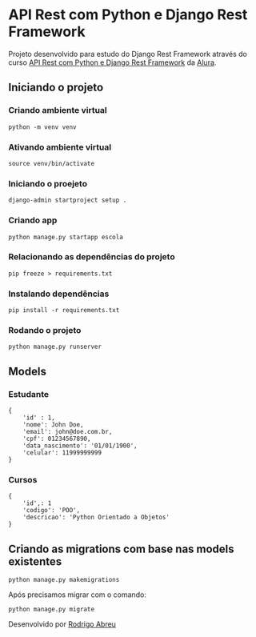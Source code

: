 # API Rest com Python e Django Rest Framework

Projeto desenvolvido para estudo do Django Rest Framework através do curso [API Rest com Python e Django Rest Framework](https://cursos.alura.com.br/course/django-rest-framework-construindo-apis-restful-zero) da [Alura](https://www.alura.com.br/).

## Iniciando o projeto

### Criando ambiente virtual

```
python -m venv venv
```

### Ativando ambiente virtual

```
source venv/bin/activate
```

### Iniciando o proejeto

```
django-admin startproject setup .
```

### Criando app

```
python manage.py startapp escola
```

### Relacionando as dependências do projeto

```
pip freeze > requirements.txt
```

### Instalando dependências

```
pip install -r requirements.txt
```

### Rodando o projeto

```
python manage.py runserver
```

## Models

### Estudante

```
{
    'id' : 1,
    'nome': John Doe,
    'email': john@doe.com.br,
    'cpf': 01234567890,
    'data_nascimento': '01/01/1900',
    'celular': 11999999999
}
```

### Cursos

```
{
    'id',: 1
    'codigo': 'POO',
    'descricao': 'Python Orientado a Objetos'
}
```

## Criando as migrations com base nas models existentes

```
python manage.py makemigrations
```

Após precisamos migrar com o comando:

```
python manage.py migrate
```

Desenvolvido por [Rodrigo Abreu](https://github.com/rodrigodabreu)
